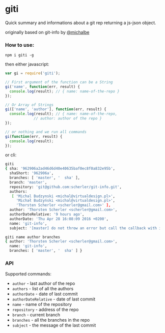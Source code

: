 # giti

Quick summary and informations about a git rep returning a js-json object.

originally based on git-info by [@michalbe](http://github.com/michalbe)


### How to use: ###
```
npm i giti -g
```

then either javascript:

```javascript
var gi = require('giti');

// First argument of the function can be a String
gi('name', function(err, result) {
  console.log(result); // { name: name-of-the-repo }
});

// Or Array of Strings
gi(['name', 'author'], function(err, result) {
  console.log(result); // { name: name-of-the-repo,
             // author: author of the repo }
});

// or nothing and we run all commands
gi(function(err, result) {
  console.log(result); 
});
```

or cli:
```bash
giti
{ sha: '962906a2ad46d6d40e40635baf0ec8f0a832e95b',
  shaShort: '962906a',
  branches: [ 'master', '  sha' ],
  branch: 'master',
  repository: 'git@github.com:scherler/git-info.git',
  authors: 
   [ 'Michal Budzynski <michal@virtualdesign.pl>',
     'Michał Budzyński <michal@virtualdesign.pl>',
     'Thorsten Scherler <scherler@gmail.com>' ],
  author: 'Thorsten Scherler <scherler@gmail.com>',
  authorDateRelative: '9 hours ago',
  authorDate: 'Thu Apr 28 16:08:09 2016 +0200',
  name: 'git-info',
  subject: '[master] do not throw an error but call the callback with it as a normal person would do. Doh' }

giti name author branches
{ author: 'Thorsten Scherler <scherler@gmail.com>',
  name: 'git-info',
  branches: [ 'master', '  sha' ] }

```

### API ###
Supported commands:
  * `author` - last author of the repo
  * `authors` - list of all the authors
  * `authorDate` - date of last commit
  * `authorDateRelative` - date of last commit
  * `name` - name of the repository
  * `repository` - address of the repo
  * `branch` - current branch
  * `branches` - all the branches in the repo
  * `subject` - the message of the last commit
